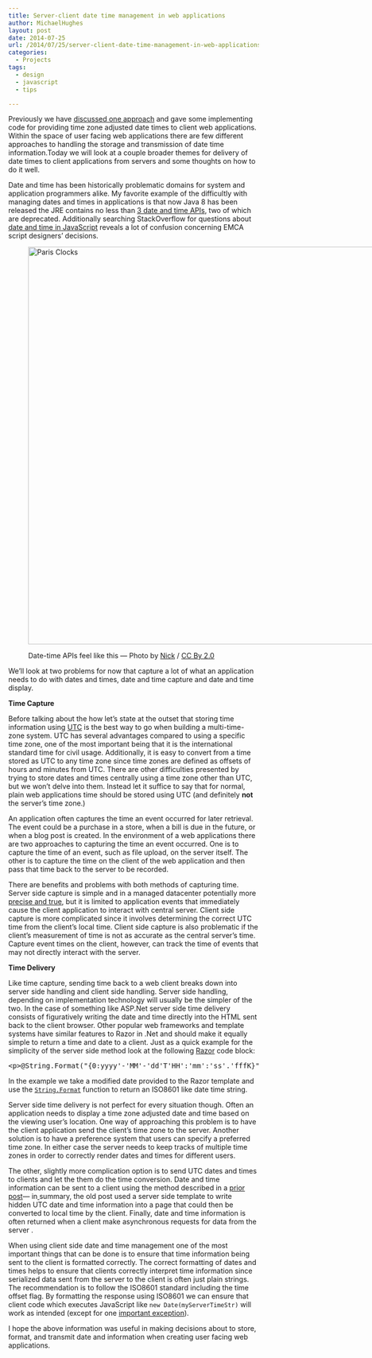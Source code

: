 ```yaml
---
title: Server-client date time management in web applications
author: MichaelHughes
layout: post
date: 2014-07-25
url: /2014/07/25/server-client-date-time-management-in-web-applications/
categories:
  - Projects
tags:
  - design
  - javascript
  - tips

---
```

Previously we have <a href="http://codinginthetrenches.com/2014/05/26/time-zone-corr…d-time-display/" target="_blank">discussed one approach</a> and gave some implementing code for providing time zone adjusted date times to client web applications. Within the space of user facing web applications there are few different approaches to handling the storage and transmission of date time information.Today we will look at a couple broader themes for delivery of date times to client applications from servers and some thoughts on how to do it well.

<!--more-->

Date and time has been historically problematic domains for system and application programmers alike. My favorite example of the difficultly with managing dates and times in applications is that now Java 8 has been released the JRE contains no less than <a href="https://jcp.org/en/jsr/detail?id=310" target="_blank">3 date and time APIs</a>, two of which are deprecated. Additionally searching StackOverflow for questions about <a href="http://www.bing.com/search?q=javascript+dates+site%3Astackoverflow.com" target="_blank">date and time in JavaScript</a> reveals a lot of confusion concerning EMCA script designers’ decisions.<figure id="attachment_218" style="width: 780px" class="wp-caption alignnone">

[<img class="wp-image-218 size-full" src="http://codinginthetrenches.com/wp-content/uploads/2014/07/2743877537_2f5a3c7d02_o.jpg" alt="Paris Clocks" width="780" height="800" />][1]<figcaption class="wp-caption-text">Date-time APIs feel like this &#8212; Photo by <a href="https://www.flickr.com/photos/34517490@N00/" target="_blank">Nick</a> / <a href="https://creativecommons.org/licenses/by/2.0/" target="_blank">CC By 2.0</a></figcaption></figure> 

We’ll look at two problems for now that capture a lot of what an application needs to do with dates and times, date and time capture and date and time display.

**Time Capture**

Before talking about the how let’s state at the outset that storing time information using <a href="http://en.wikipedia.org/wiki/Coordinated_Universal_Time" target="_blank">UTC</a> is the best way to go when building a multi-time-zone system. UTC has several advantages compared to using a specific time zone, one of the most important being that it is the international standard time for civil usage. Additionally, it is easy to convert from a time stored as UTC to any time zone since time zones are defined as offsets of hours and minutes from UTC. There are other difficulties presented by trying to store dates and times centrally using a time zone other than UTC, but we won’t delve into them. Instead let it suffice to say that for normal, plain web applications time should be stored using UTC (and definitely **not** the server’s time zone.)

An application often captures the time an event occurred for later retrieval. The event could be a purchase in a store, when a bill is due in the future, or when a blog post is created. In the environment of a web applications there are two approaches to capturing the time an event occurred. One is to capture the time of an event, such as file upload, on the server itself. The other is to capture the time on the client of the web application and then pass that time back to the server to be recorded.

There are benefits and problems with both methods of capturing time. Server side capture is simple and in a managed datacenter potentially more [precise and true][2], but it is limited to application events that immediately cause the client application to interact with central server. Client side capture is more complicated since it involves determining the correct UTC time from the client’s local time. Client side capture is also problematic if the client’s measurement of time is not as accurate as the central server’s time. Capture event times on the client, however, can track the time of events that may not directly interact with the server.

**Time Delivery**

Like time capture, sending time back to a web client breaks down into server side handling and client side handling. Server side handling, depending on implementation technology will usually be the simpler of the two. In the case of something like ASP.Net server side time delivery consists of figuratively writing the date and time directly into the HTML sent back to the client browser. Other popular web frameworks and template systems have similar features to Razor in .Net and should make it equally simple to return a time and date to a client. Just as a quick example for the simplicity of the server side method look at the following <a href="http://www.asp.net/web-pages/tutorials/basics/2-introduction-to-asp-net-web-programming-using-the-razor-syntax" target="_blank">Razor</a> code block:

<pre>&lt;p&gt;@String.Format("{0:yyyy'-'MM'-'dd'T'HH':'mm':'ss'.'fffK}", Model.ModifiedDate)&lt;/p&gt;
</pre>

In the example we take a modified date provided to the Razor template and use the [`String.Format`][3] function to return an ISO8601 like date time string.

Server side time delivery is not perfect for every situation though. Often an application needs to display a time zone adjusted date and time based on the viewing user’s location. One way of approaching this problem is to have the client application send the client’s time zone to the server. Another solution is to have a preference system that users can specify a preferred time zone. In either case the server needs to keep tracks of multiple time zones in order to correctly render dates and times for different users.

The other, slightly more complication option is to send UTC dates and times to clients and let the them do the time conversion. Date and time information can be sent to a client using the method described in a [prior post][4]— in[ ][4]summary, the old post used a server side template to write hidden UTC date and time information into a page that could then be converted to local time by the client. Finally, date and time information is often returned when a client make asynchronous requests for data from the server .

When using client side date and time management one of the most important things that can be done is to ensure that time information being sent to the client is formatted correctly. The correct formatting of dates and times helps to ensure that clients correctly interpret time information since serialized data sent from the server to the client is often just plain strings. The recommendation is to follow the ISO8601 standard including the time offset flag. By formatting the response using ISO8601 we can ensure that client code which executes JavaScript like `new Date(myServerTimeStr)` will work as intended (except for one [important exception][5]).

I hope the above information was useful in making decisions about to store, format, and transmit date and information when creating user facing web applications.

 [1]: http://codinginthetrenches.com/wp-content/uploads/2014/07/2743877537_2f5a3c7d02_o.jpg
 [2]: http://en.wikipedia.org/wiki/Accuracy_and_precision
 [3]: http://msdn.microsoft.com/en-us/library/fht0f5be(v=vs.110).aspx
 [4]: http://codinginthetrenches.com/2014/05/26/time-zone-corr…d-time-display/
 [5]: http://codinginthetrenches.com/2014/06/10/gotchas-associ…-date-handling/